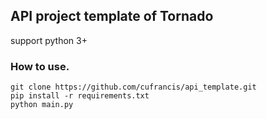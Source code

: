 ## API project template of Tornado

support python 3+

### How to use.
```
git clone https://github.com/cufrancis/api_template.git
pip install -r requirements.txt
python main.py
```

